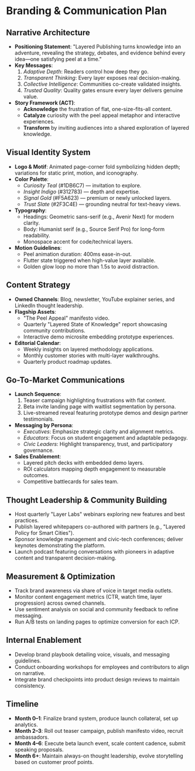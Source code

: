 # Branding & Communication Plan

## Narrative Architecture
- **Positioning Statement**: "Layered Publishing turns knowledge into an adventure, revealing the strategy, debates, and evidence behind every idea—one satisfying peel at a time."
- **Key Messages**:
  1. *Adaptive Depth*: Readers control how deep they go.
  2. *Transparent Thinking*: Every layer exposes real decision-making.
  3. *Collective Intelligence*: Communities co-create validated insights.
  4. *Trusted Quality*: Quality gates ensure every layer delivers genuine value.
- **Story Framework (ACT)**:
  - **Acknowledge** the frustration of flat, one-size-fits-all content.
  - **Catalyze** curiosity with the peel appeal metaphor and interactive experiences.
  - **Transform** by inviting audiences into a shared exploration of layered knowledge.

## Visual Identity System
- **Logo & Motif**: Animated page-corner fold symbolizing hidden depth; variations for static print, motion, and iconography.
- **Color Palette**:
  - *Curiosity Teal* (#1DB6C7) — invitation to explore.
  - *Insight Indigo* (#312783) — depth and expertise.
  - *Signal Gold* (#F5A623) — premium or newly unlocked layers.
  - *Trust Slate* (#2F3C4E) — grounding neutral for text-heavy views.
- **Typography**:
  - Headings: Geometric sans-serif (e.g., Avenir Next) for modern clarity.
  - Body: Humanist serif (e.g., Source Serif Pro) for long-form readability.
  - Monospace accent for code/technical layers.
- **Motion Guidelines**:
  - Peel animation duration: 400ms ease-in-out.
  - Flutter state triggered when high-value layer available.
  - Golden glow loop no more than 1.5s to avoid distraction.

## Content Strategy
- **Owned Channels**: Blog, newsletter, YouTube explainer series, and LinkedIn thought leadership.
- **Flagship Assets**:
  - "The Peel Appeal" manifesto video.
  - Quarterly "Layered State of Knowledge" report showcasing community contributions.
  - Interactive demo microsite embedding prototype experiences.
- **Editorial Calendar**:
  - Weekly insights on layered methodology applications.
  - Monthly customer stories with multi-layer walkthroughs.
  - Quarterly product roadmap updates.

## Go-To-Market Communications
- **Launch Sequence**:
  1. Teaser campaign highlighting frustrations with flat content.
  2. Beta invite landing page with waitlist segmentation by persona.
  3. Live-streamed reveal featuring prototype demos and design partner testimonials.
- **Messaging by Persona**:
  - *Executives*: Emphasize strategic clarity and alignment metrics.
  - *Educators*: Focus on student engagement and adaptable pedagogy.
  - *Civic Leaders*: Highlight transparency, trust, and participatory governance.
- **Sales Enablement**:
  - Layered pitch decks with embedded demo layers.
  - ROI calculators mapping depth engagement to measurable outcomes.
  - Competitive battlecards for sales team.

## Thought Leadership & Community Building
- Host quarterly "Layer Labs" webinars exploring new features and best practices.
- Publish layered whitepapers co-authored with partners (e.g., "Layered Policy for Smart Cities").
- Sponsor knowledge management and civic-tech conferences; deliver keynotes demonstrating the platform.
- Launch podcast featuring conversations with pioneers in adaptive content and transparent decision-making.

## Measurement & Optimization
- Track brand awareness via share of voice in target media outlets.
- Monitor content engagement metrics (CTR, watch time, layer progression) across owned channels.
- Use sentiment analysis on social and community feedback to refine messaging.
- Run A/B tests on landing pages to optimize conversion for each ICP.

## Internal Enablement
- Develop brand playbook detailing voice, visuals, and messaging guidelines.
- Conduct onboarding workshops for employees and contributors to align on narrative.
- Integrate brand checkpoints into product design reviews to maintain consistency.

## Timeline
- **Month 0–1**: Finalize brand system, produce launch collateral, set up analytics.
- **Month 2–3**: Roll out teaser campaign, publish manifesto video, recruit ambassadors.
- **Month 4–6**: Execute beta launch event, scale content cadence, submit speaking proposals.
- **Month 6+**: Maintain always-on thought leadership, evolve storytelling based on customer proof points.
